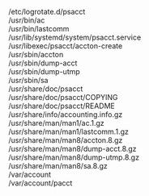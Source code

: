 /etc/logrotate.d/psacct  
/usr/bin/ac  
/usr/bin/lastcomm  
/usr/lib/systemd/system/psacct.service  
/usr/libexec/psacct/accton-create  
/usr/sbin/accton  
/usr/sbin/dump-acct  
/usr/sbin/dump-utmp  
/usr/sbin/sa  
/usr/share/doc/psacct  
/usr/share/doc/psacct/COPYING  
/usr/share/doc/psacct/README  
/usr/share/info/accounting.info.gz  
/usr/share/man/man1/ac.1.gz  
/usr/share/man/man1/lastcomm.1.gz  
/usr/share/man/man8/accton.8.gz  
/usr/share/man/man8/dump-acct.8.gz  
/usr/share/man/man8/dump-utmp.8.gz  
/usr/share/man/man8/sa.8.gz  
/var/account  
/var/account/pacct  
